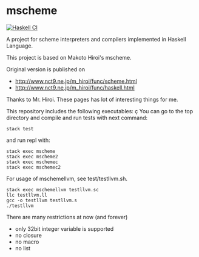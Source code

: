 # mscheme

[![Haskell CI](https://github.com/HiroShinke/mscheme/actions/workflows/haskell.yml/badge.svg)](https://github.com/HiroShinke/mscheme/actions/workflows/haskell.yml)

A project for scheme interpreters and compilers implemented in Haskell Language.

This project is based on Makoto Hiroi's mscheme.

Original version is published on 

* http://www.nct9.ne.jp/m_hiroi/func/scheme.html
* http://www.nct9.ne.jp/m_hiroi/func/haskell.html

Thanks to Mr. Hiroi.
These pages has lot of interesting things for me.

This repository includes the following executables: 
ç
You can go to the top directory and 
compile and run tests with next command:

```shell
stack test
```
and run repl with:

```shell
stack exec mscheme
stack exec mscheme2
stack exec mschemec
stack exec mschemec2
```
For usage of mschemellvm, see test/testllvm.sh. 

```shell
stack exec mschemellvm testllvm.sc
llc testllvm.ll 
gcc -o testllvm testllvm.s
./testllvm
```

There are many restrictions at now (and forever)
- only 32bit integer variable is supported
- no closure
- no macro
- no list
